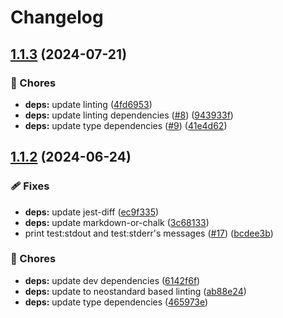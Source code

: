 # Changelog

## [1.1.3](https://github.com/voxpelli/node-test-pretty-reporter/compare/v1.1.2...v1.1.3) (2024-07-21)


### 🧹 Chores

* **deps:** update linting ([4fd6953](https://github.com/voxpelli/node-test-pretty-reporter/commit/4fd6953d1d85ab2c686e01c7a31a2d6ff1a1852b))
* **deps:** update linting dependencies ([#8](https://github.com/voxpelli/node-test-pretty-reporter/issues/8)) ([943933f](https://github.com/voxpelli/node-test-pretty-reporter/commit/943933fe40e93ae8bc88f2314cdc15e5e69e43f6))
* **deps:** update type dependencies ([#9](https://github.com/voxpelli/node-test-pretty-reporter/issues/9)) ([41e4d62](https://github.com/voxpelli/node-test-pretty-reporter/commit/41e4d628b9788307830591ed376b437b3941c046))

## [1.1.2](https://github.com/voxpelli/node-test-pretty-reporter/compare/v1.1.1...v1.1.2) (2024-06-24)


### 🩹 Fixes

* **deps:** update jest-diff ([ec9f335](https://github.com/voxpelli/node-test-pretty-reporter/commit/ec9f33527ff98527dd550df4328df877c20d743e))
* **deps:** update markdown-or-chalk ([3c68133](https://github.com/voxpelli/node-test-pretty-reporter/commit/3c6813339f234ea546bf3bc6239cf709435cebe0))
* print test:stdout and test:stderr's messages ([#17](https://github.com/voxpelli/node-test-pretty-reporter/issues/17)) ([bcdee3b](https://github.com/voxpelli/node-test-pretty-reporter/commit/bcdee3b2826539c9b961d52364b1dd0816a096fd))


### 🧹 Chores

* **deps:** update dev dependencies ([6142f6f](https://github.com/voxpelli/node-test-pretty-reporter/commit/6142f6fddc4d80b623e2cd26417a3cc3ada2b528))
* **deps:** update to neostandard based linting ([ab88e24](https://github.com/voxpelli/node-test-pretty-reporter/commit/ab88e24ed4cdf7c949f59dc07fa7b262e7c66e86))
* **deps:** update type dependencies ([465973e](https://github.com/voxpelli/node-test-pretty-reporter/commit/465973e77ceca899b96f75d8d36d915e3c9b7ae8))
